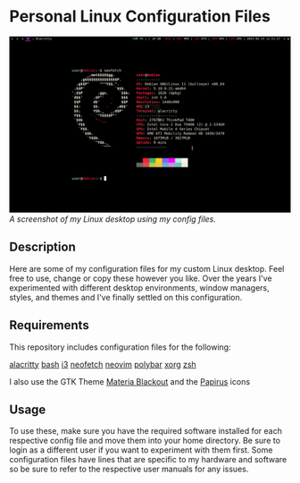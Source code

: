 # Personal Linux Configuration Files
![Desktop Rice](/desktop_rice.png)
*A screenshot of my Linux desktop using my config files.*

## Description

Here are some of my configuration files for my custom Linux desktop. Feel free to use, change or copy these however you like. Over the years I've experimented with different desktop environments, window managers, styles, and themes and I've finally settled on this configuration.

## Requirements

This repository includes configuration files for the following:

[alacritty](https://github.com/alacritty/alacritty)
[bash](https://git.savannah.gnu.org/cgit/bash.git)
[i3](https://github.com/i3/i3)
[neofetch](https://github.com/dylanaraps/neofetch)
[neovim](https://github.com/neovim/neovim)
[polybar](https://github.com/polybar/polybar)
[xorg](https://gitlab.freedesktop.org/xorg/xserver)
[zsh](https://sourceforge.net/p/zsh/code/ci/master/tree/)

I also use the GTK Theme [Materia Blackout](https://www.xfce-look.org/p/1381066) and the [Papirus](https://github.com/PapirusDevelopmentTeam/papirus-icon-theme) icons 

## Usage

To use these, make sure you have the required software installed for each respective config file and move them into your home directory. Be sure to login as a different user if you want to experiment with them first. Some configuration files have lines that are specific to my hardware and software so be sure to refer to the respective user manuals for any issues.
